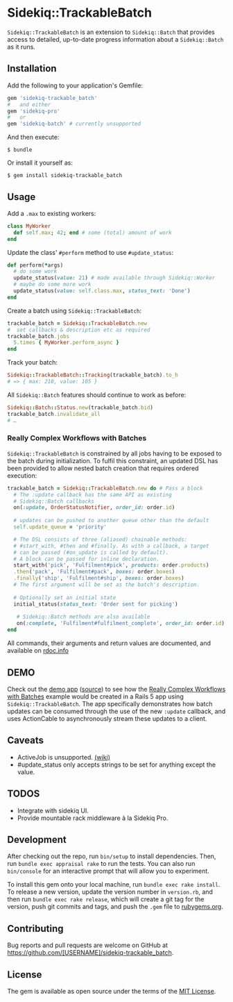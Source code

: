 # Sidekiq::TrackableBatch

`Sidekiq::TrackableBatch` is an extension to `Sidekiq::Batch` that provides access to detailed, up-to-date progress information about a `Sidekiq::Batch` as it runs.

## Installation

Add the following to your application's Gemfile:

```ruby
gem 'sidekiq-trackable_batch'
#	and either
gem 'sidekiq-pro'
#	or
gem 'sidekiq-batch' # currently unsupported
```

And then execute:

    $ bundle

Or install it yourself as:

    $ gem install sidekiq-trackable_batch

## Usage

Add a `.max` to existing workers:
```ruby
class MyWorker
  def self.max; 42; end # some (total) amount of work
end
```

Update the class' `#perform` method to use `#update_status`:
```ruby
def perform(*args)
  # do some work
  update_status(value: 21) # made available through Sidekiq::Worker
  # maybe do some more work
  update_status(value: self.class.max, status_text: 'Done')
end
```

Create a batch using `Sidekiq::TrackableBatch`:
```ruby
trackable_batch = Sidekiq::TrackableBatch.new
#  set callbacks & description etc as required
trackable_batch.jobs
  5.times { MyWorker.perform_async }
end
```

Track your batch:
```ruby
Sidekiq::TrackableBatch::Tracking(trackable_batch).to_h
# => { max: 210, value: 105 }
```

All `Sidekiq::Batch` features should continue to work as before:
```ruby
Sidekiq::Batch::Status.new(trackable_batch.bid)
trackable_batch.invalidate_all
# …
```

### Really Complex Workflows with Batches

`Sidekiq::TrackableBatch` is constrained by all jobs having to be exposed to the batch during initialization. To fulfil this constraint, an updated DSL has been provided to allow nested batch creation that requires ordered execution:
```ruby
trackable_batch = Sidekiq::TrackableBatch.new do # Pass a block
  # The :update callback has the same API as existing
  # Sidekiq::Batch callbacks 
  on(:update, OrderStatusNotifier, order_id: order.id)
  
  # updates can be pushed to another queue other than the default
  self.update_queue = 'priority'

  # The DSL consists of three (aliased) chainable methods:
  # #start_with, #then and #finally. As with a callback, a target
  # can be passed (#on_update is called by default). 
  # A block can be passed for inline declaration.
  start_with('pick', 'Fulfilment#pick', products: order.products)
  .then('pack', 'Fulfilment#pack', boxes: order.boxes)
  .finally('ship', 'Fulfilment#ship', boxes: order.boxes)
  # The first argument will be set as the batch's description.
  
  # Optionally set an initial state
  initial_status(status_text: 'Order sent for picking')
  
   # Sidekiq::Batch methods are also available 
   on(:complete, 'Fulfilment#fulfilment_complete', order_id: order.id)
end
```
All commands, their arguments and return values are documented, and available on [rdoc.info][docs] 

## DEMO

Check out the [demo app][da] ([source][dar]) to see how the [Really Complex Workflows with Batches][rcwwb] example would be created in a Rails 5 app using `Sidekiq::TrackableBatch`. The app specifically demonstrates how batch updates can be consumed through the use of the new `:update` callback, and uses ActionCable to asynchronously stream these updates to a client.

## Caveats
- ActiveJob is unsupported. [(wiki)][saj#c]
- #update_status only accepts strings to be set for anything except the value.

## TODOS
- Integrate with sidekiq UI.
- Provide mountable rack middleware à la Sidekiq Pro.

## Development

After checking out the repo, run `bin/setup` to install dependencies. Then, run `bundle exec appraisal rake` to run the tests. You can also run `bin/console` for an interactive prompt that will allow you to experiment.

To install this gem onto your local machine, run `bundle exec rake install`. To release a new version, update the version number in `version.rb`, and then run `bundle exec rake release`, which will create a git tag for the version, push git commits and tags, and push the `.gem` file to [rubygems.org](https://rubygems.org).

## Contributing

Bug reports and pull requests are welcome on GitHub at https://github.com/[USERNAME]/sidekiq-trackable_batch.

## License

The gem is available as open source under the terms of the [MIT License](http://opensource.org/licenses/MIT).

[da]: TODO
[dar]: TODO
[docs]: TODO
[rcwwb]: https://github.com/mperham/sidekiq/wiki/Really-Complex-Workflows-with-Batches
[saj#c]: https://github.com/mperham/sidekiq/wiki/Active-Job#commercial-features

